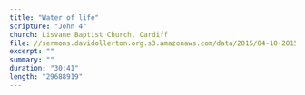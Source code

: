 ```yaml
---
title: "Water of life"
scripture: "John 4"
church: Lisvane Baptist Church, Cardiff
file: //sermons.davidollerton.org.s3.amazonaws.com/data/2015/04-10-2015.mp3
excerpt: ""
summary: ""
duration: "30:41"
length: "29688919"
---
```

